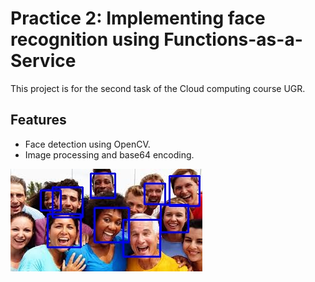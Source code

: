 # Practice 2: Implementing face recognition using Functions-as-a-Service

This project is for the second task of the Cloud computing  course UGR.

## Features
- Face detection using OpenCV.
- Image processing and base64 encoding.

  

![Example Image](download.jpg)
